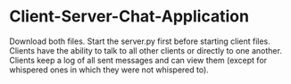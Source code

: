 # Client-Server-Chat-Application

Download both files. Start the server.py first before starting client files. Clients have the ability to talk to all other clients or directly to one another. Clients keep a log of all sent messages and can view them (except for whispered ones in which they were not whispered to). 
